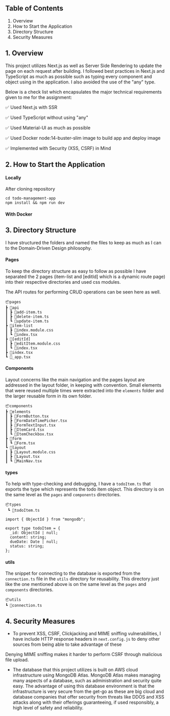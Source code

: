 ## Table of Contents

1.  Overview
2.  How to Start the Application
3.  Directory Structure
4.  Security Measures

## 1. Overview

This project utilizes Next.js as well as Server Side Rendering to update the page on each request after building. I followed best practices in Next.js and TypeScript as much as possible such as typing every component and object using in the application. I also avoided the use of the "any" type.

Below is a check list which encapsulates the major technical requirements given to me for the assignment:

:white_check_mark: Used Next.js with SSR

:white_check_mark: Used TypeScript without using "any"

:white_check_mark: Used Material-UI as much as possible

:white_check_mark: Used Docker node:14-buster-slim image to build app and deploy image

:white_check_mark: Implemented with Security (XSS, CSRF) in Mind

## 2. How to Start the Application

#### Locally

After cloning repository

```
cd todo-management-app
npm install && npm run dev
```

#### With Docker

## 3. Directory Structure

I have structured the folders and named the files to keep as much as I can to the Domain-Driven Design philosophy.

#### Pages

To keep the directory structure as easy to follow as possible I have separated the 2 pages (item-list and [editId] which is a dynamic route page) into their respective directories and used css modules.

The API routes for performing CRUD operations can be seen here as well.

```
📦pages
┣ 📂api
┃ ┣ 📜add-item.ts
┃ ┣ 📜delete-item.ts
┃ ┗ 📜update-item.ts
┣ 📂item-list
┃ ┣ 📜index.module.css
┃ ┗ 📜index.tsx
┣ 📂[editId]
┃ ┣ 📜editItem.module.css
┃ ┗ 📜index.tsx
┣ 📜index.tsx
┗ 📜_app.tsx
```

#### Components

Layout concerns like the main navigation and the pages layout are addressed in the layout folder, in keeping with convention. Small elements that were reused multiple times were extracted into the `elements` folder and the larger reusable form in its own folder.

```
📦components
┣ 📂elements
┃ ┣ 📜FormButton.tsx
┃ ┣ 📜FormDateTimePicker.tsx
┃ ┣ 📜FormTextInput.tsx
┃ ┣ 📜ItemCard.tsx
┃ ┗ 📜ItemCheckbox.tsx
┣ 📂form
┃ ┗ 📜Form.tsx
┗ 📂layout
┃ ┣ 📜Layout.module.css
┃ ┣ 📜Layout.tsx
┃ ┗ 📜MainNav.tsx
```

#### types

To help with type-checking and debugging, I have a `todoItem.ts` that exports the type which represents the todo item object. This directory is on the same level as the `pages` and `components` directories.

```
📦types
 ┗ 📜todoItem.ts
```

```
import { ObjectId } from "mongodb";

export type todoItem = {
  _id: ObjectId | null;
  content: string;
  dueDate: Date | null;
  status: string;
};
```

#### utils

The snippet for connecting to the database is exported from the `connection.ts` file in the `utils` directory for reusability. This directory just like the one mentioned above is on the same level as the `pages` and `components` directories.

```
📦utils
┗ 📜connection.ts
```

## 4. Security Measures

- To prevent XSS, CSRF, Clickjacking and MIME sniffing vulnerabilities, I have include HTTP response headers in `next.config.js` to deny other sources from being able to take advantage of these

Denying MIME sniffing makes it harder to perform CSRF through malicious file upload.

- The database that this project utilizes is built on AWS cloud infrastructure using MongoDB Atlas. MongoDB Atlas makes managing many aspects of a database, such as administration and security quite easy. The advantage of using this database environment is that the infrastructure is very secure from the get-go as these are big cloud and database companies that offer security from threats like DDOS and XSS attacks along with their offerings guaranteeing, if used responsibly, a high level of safety and reliability.
